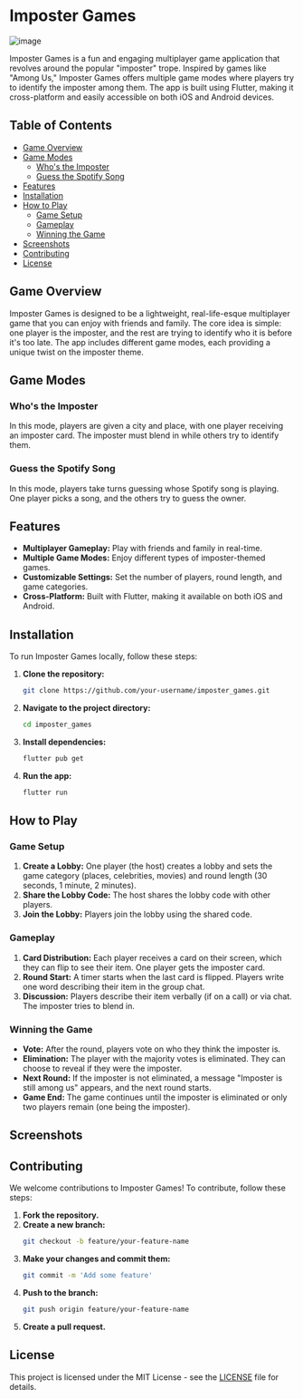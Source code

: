 # Imposter Games

![image](https://github.com/pranjalchaplot/ImposterSyndrome/assets/52233809/50356041-0fa1-42a6-9d85-4136fedcb176)


Imposter Games is a fun and engaging multiplayer game application that revolves around the popular "imposter" trope. Inspired by games like "Among Us," Imposter Games offers multiple game modes where players try to identify the imposter among them. The app is built using Flutter, making it cross-platform and easily accessible on both iOS and Android devices.

## Table of Contents
- [Game Overview](#game-overview)
- [Game Modes](#game-modes)
  - [Who's the Imposter](#whos-the-imposter)
  - [Guess the Spotify Song](#guess-the-spotify-song)
- [Features](#features)
- [Installation](#installation)
- [How to Play](#how-to-play)
  - [Game Setup](#game-setup)
  - [Gameplay](#gameplay)
  - [Winning the Game](#winning-the-game)
- [Screenshots](#screenshots)
- [Contributing](#contributing)
- [License](#license)

## Game Overview

Imposter Games is designed to be a lightweight, real-life-esque multiplayer game that you can enjoy with friends and family. The core idea is simple: one player is the imposter, and the rest are trying to identify who it is before it's too late. The app includes different game modes, each providing a unique twist on the imposter theme.

## Game Modes

### Who's the Imposter

In this mode, players are given a city and place, with one player receiving an imposter card. The imposter must blend in while others try to identify them.

### Guess the Spotify Song

In this mode, players take turns guessing whose Spotify song is playing. One player picks a song, and the others try to guess the owner.

## Features

- **Multiplayer Gameplay:** Play with friends and family in real-time.
- **Multiple Game Modes:** Enjoy different types of imposter-themed games.
- **Customizable Settings:** Set the number of players, round length, and game categories.
- **Cross-Platform:** Built with Flutter, making it available on both iOS and Android.

## Installation

To run Imposter Games locally, follow these steps:

1. **Clone the repository:**
   ```bash
   git clone https://github.com/your-username/imposter_games.git
   ```
2. **Navigate to the project directory:**
   ```bash
   cd imposter_games
   ```
3. **Install dependencies:**
   ```bash
   flutter pub get
   ```
4. **Run the app:**
   ```bash
   flutter run
   ```

## How to Play

### Game Setup

1. **Create a Lobby:** One player (the host) creates a lobby and sets the game category (places, celebrities, movies) and round length (30 seconds, 1 minute, 2 minutes).
2. **Share the Lobby Code:** The host shares the lobby code with other players.
3. **Join the Lobby:** Players join the lobby using the shared code.

### Gameplay

1. **Card Distribution:** Each player receives a card on their screen, which they can flip to see their item. One player gets the imposter card.
2. **Round Start:** A timer starts when the last card is flipped. Players write one word describing their item in the group chat.
3. **Discussion:** Players describe their item verbally (if on a call) or via chat. The imposter tries to blend in.

### Winning the Game

- **Vote:** After the round, players vote on who they think the imposter is.
- **Elimination:** The player with the majority votes is eliminated. They can choose to reveal if they were the imposter.
- **Next Round:** If the imposter is not eliminated, a message "Imposter is still among us" appears, and the next round starts.
- **Game End:** The game continues until the imposter is eliminated or only two players remain (one being the imposter).

## Screenshots

<!-- Add screenshots of your app here -->
<!-- ![Screenshot 1](screenshots/screenshot1.png) -->
<!-- ![Screenshot 2](screenshots/screenshot2.png) -->

## Contributing

We welcome contributions to Imposter Games! To contribute, follow these steps:

1. **Fork the repository.**
2. **Create a new branch:**
   ```bash
   git checkout -b feature/your-feature-name
   ```
3. **Make your changes and commit them:**
   ```bash
   git commit -m 'Add some feature'
   ```
4. **Push to the branch:**
   ```bash
   git push origin feature/your-feature-name
   ```
5. **Create a pull request.**

## License

This project is licensed under the MIT License - see the [LICENSE](LICENSE) file for details.
